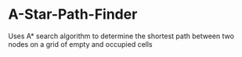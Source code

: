 # A-Star-Path-Finder
Uses A* search algorithm to determine the shortest path between two nodes on a grid of empty and occupied cells
